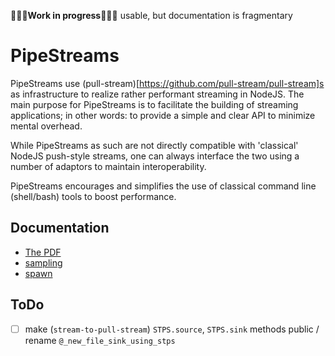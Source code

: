 
🔻🔻🔻**Work in progress**🔻🔻🔻 usable, but documentation is fragmentary



# PipeStreams

PipeStreams use (pull-stream)[https://github.com/pull-stream/pull-stream]s as infrastructure to realize
rather performant streaming in NodeJS. The main purpose for PipeStreams is to facilitate the building of
streaming applications; in other words: to provide a simple and clear API to minimize mental overhead.

While PipeStreams as such are not directly compatible with 'classical' NodeJS push-style streams, one can
always interface the two using a number of adaptors to maintain interoperability.

PipeStreams encourages and simplifies the use of classical command line (shell/bash) tools to boost
performance.

## Documentation

* [The PDF](./pipestreams-manual/pipestreams-manual.pdf)
* [sampling](./pipestreams-manual/chapter-00-sampling.md)
* [spawn](./pipestreams-manual/chapter-00-spawn.md)

## ToDo

* [ ] make (`stream-to-pull-stream`) `STPS.source`, `STPS.sink` methods public / rename
  `@_new_file_sink_using_stps`

